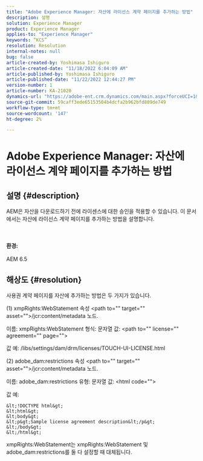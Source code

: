 ```yaml
---
title: "Adobe Experience Manager: 자산에 라이선스 계약 페이지를 추가하는 방법"
description: 설명
solution: Experience Manager
product: Experience Manager
applies-to: "Experience Manager"
keywords: “KCS”
resolution: Resolution
internal-notes: null
bug: false
article-created-by: Yoshimasa Ishiguro
article-created-date: "11/18/2022 6:04:09 AM"
article-published-by: Yoshimasa Ishiguro
article-published-date: "11/22/2022 12:44:27 PM"
version-number: 1
article-number: KA-21020
dynamics-url: "https://adobe-ent.crm.dynamics.com/main.aspx?forceUCI=1&pagetype=entityrecord&etn=knowledgearticle&id=fd1aefcc-0667-ed11-9561-6045bd006239"
source-git-commit: 59caff3ede65153504b4dcfa2b962bfd809de749
workflow-type: tm+mt
source-wordcount: '147'
ht-degree: 2%

---
```


# Adobe Experience Manager: 자산에 라이선스 계약 페이지를 추가하는 방법

## 설명 {#description}

AEM은 자산을 다운로드하기 전에 라이센스에 대한 승인을 적용할 수 있습니다. 이 문서에서는 자산에 라이선스 계약 페이지를 추가하는 방법을 설명합니다.<br><br> <br><br><b>환경:</b><br><br>AEM 6.5

## 해상도 {#resolution}


사용권 계약 페이지를 자산에 추가하는 방법은 두 가지가 있습니다.

(1) xmpRights:WebStatement 속성 &lt;path to=&quot;&quot; target=&quot;&quot; asset=&quot;&quot;>/jcr:content/metadata 노드.

이름: xmpRights:WebStatement 형식: 문자열 값: &lt;path to=&quot;&quot; license=&quot;&quot; agreement=&quot;&quot; page=&quot;&quot;>

값 예: /libs/settings/dam/drm/licenses/TOUCH-UI-LICENSE.html

(2) adobe_dam:restrictions 속성 &lt;path to=&quot;&quot; target=&quot;&quot; asset=&quot;&quot;>/jcr:content/metadata 노드.

이름: adobe_dam:restrictions 유형: 문자열 값: &lt;html code=&quot;&quot;>

값 예:






```
&lt;!DOCTYPE html&gt;
&lt;html&gt;
&lt;body&gt;
&lt;p&gt;Sample license agreement description&lt;/p&gt;
&lt;/body&gt;
&lt;/html&gt;
```




xmpRights:WebStatement는 xmpRights:WebStatement 및 adobe_dam:restrictions를 둘 다 설정할 때 대체됩니다.
